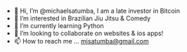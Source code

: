 - 👋 Hi, I’m @michaelsatumba, I am a late investor in Bitcoin
- 👀 I’m interested in Brazilian Jiu Jitsu & Comedy
- 🌱 I’m currently learning Python
- 💞️ I’m looking to collaborate on websites & ios apps!
- 📫 How to reach me ... mjsatumba@gmail.com


